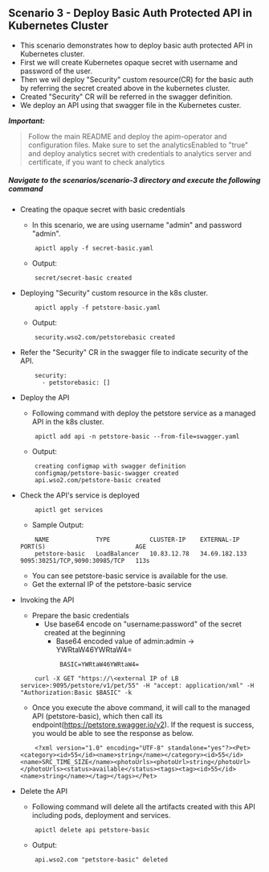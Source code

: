 ## Scenario 3 - Deploy Basic Auth Protected API in Kubernetes Cluster

- This scenario demonstrates how to deploy basic auth protected API in Kubernetes cluster.
- First we will create Kubernetes opaque secret with username and password of the user.
- Then we wil deploy "Security" custom resource(CR) for the basic auth by referring the secret created above in the kubernetes cluster.
- Created "Security" CR will be referred in the swagger definition.
- We deploy an API using that swagger file in the Kubernetes custer.

***Important:***
> Follow the main README and deploy the apim-operator and configuration files. Make sure to set the analyticsEnabled to "true" and deploy analytics secret with credentials to analytics server and certificate, if you want to check analytics
 
##### Navigate to the scenarios/scenario-3 directory and execute the following command

- Creating the opaque secret with basic credentials
    - In this scenario, we are using username "admin" and password "admin".
    ```$xslt
        apictl apply -f secret-basic.yaml
    ```
    - Output:
    ```$xslt
        secret/secret-basic created
    ```
- Deploying "Security" custom resource in the k8s cluster.<br /> 
    ```$xslt
        apictl apply -f petstore-basic.yaml
    ```
    - Output:
    ```$xslt
        security.wso2.com/petstorebasic created
    ```
    
- Refer the "Security" CR in the swagger file to indicate security of the API.
    ```$xslt
        security:
          - petstorebasic: []
    ```
- Deploy the API <br /> 
    - Following command with deploy the petstore service as a managed API in the k8s cluster.
    
    ```
        apictl add api -n petstore-basic --from-file=swagger.yaml
    ```
    - Output:
    ```$xslt
        creating configmap with swagger definition
        configmap/petstore-basic-swagger created
        api.wso2.com/petstore-basic created
    ```
- Check the API's service is deployed<br />
    ```
        apictl get services
    ```
    - Sample Output:
    
    ```
        NAME             TYPE           CLUSTER-IP    EXTERNAL-IP     PORT(S)                         AGE
        petstore-basic   LoadBalancer   10.83.12.78   34.69.182.133   9095:30251/TCP,9090:30985/TCP   113s
    ```
    - You can see petstore-basic service is available for the use.
    - Get the external IP of the petstore-basic service
 
- Invoking the API
    - Prepare the basic credentials
        - Use base64 encode on "username:password" of the secret created at the beginning
            - Base64 encoded value of admin:admin -> YWRtaW46YWRtaW4=
                ```
                 BASIC=YWRtaW46YWRtaW4=
                ```
   
    ```
        curl -X GET "https://\<external IP of LB service>:9095/petstore/v1/pet/55" -H "accept: application/xml" -H "Authorization:Basic $BASIC" -k
    ```    
    - Once you execute the above command, it will call to the managed API (petstore-basic), which then call its endpoint(https://petstore.swagger.io/v2). If the request is success, you would be able to see the response as below.
    ```
        <?xml version="1.0" encoding="UTF-8" standalone="yes"?><Pet><category><id>55</id><name>string</name></category><id>55</id><name>SRC_TIME_SIZE</name><photoUrls><photoUrl>string</photoUrl></photoUrls><status>available</status><tags><tag><id>55</id><name>string</name></tag></tags></Pet>
    ```
     
- Delete the  API <br /> 
    - Following command will delete all the artifacts created with this API including pods, deployment and services.

    ```
        apictl delete api petstore-basic
    ```
    -  Output:
    ```
        api.wso2.com "petstore-basic" deleted
    ```